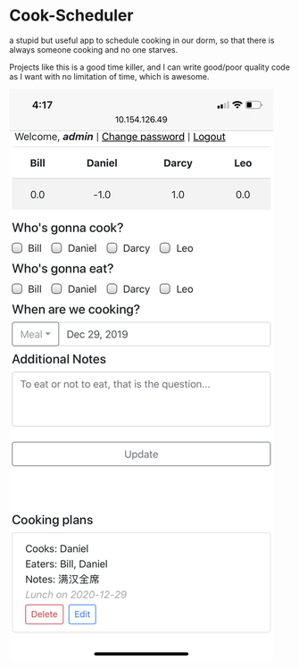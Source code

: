 # Cook-Scheduler
a stupid but useful app to schedule cooking in our dorm, so that there is always someone cooking and no one starves. 

Projects like this is a good time killer, and I can write good/poor quality code as I want with no limitation of time, which is awesome. 

![](demo.PNG)
